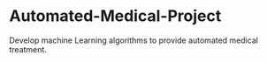 # Automated-Medical-Project
Develop machine Learning algorithms to provide automated medical treatment.
